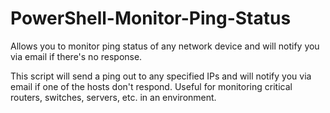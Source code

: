 # PowerShell-Monitor-Ping-Status
Allows you to monitor ping status of any network device and will notify you via email if there's no response.

This script will send a ping out to any specified IPs and will notify you via email if one of the hosts don't respond. Useful for monitoring critical routers, switches, servers, etc. in an environment.
